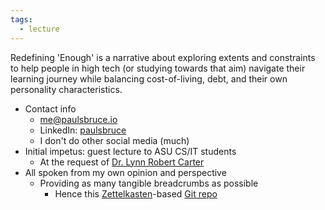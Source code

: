 ```yaml
---
tags:
  - lecture
---
```

Redefining 'Enough' is a narrative about exploring extents and constraints to help people in high tech (or studying towards that aim) navigate their learning journey while balancing cost-of-living, debt, and their own personality characteristics.

* Contact info
	* me@paulsbruce.io
	* LinkedIn: [paulsbruce](https://www.linkedin.com/in/paulsbruce)
	* I don't do other social media (much)
* Initial impetus: guest lecture to ASU CS/IT students
	* At the request of [Dr. Lynn Robert Carter](https://www.linkedin.com/in/lynn-robert-carter-b84ab187/)
* All spoken from my own opinion and perspective
	* Providing as many tangible breadcrumbs as possible
		* Hence this [Zettelkasten](https://zettelkasten.de/overview/)-based [Git repo](https://github.com/paulsbruce/redefining-notes)
	